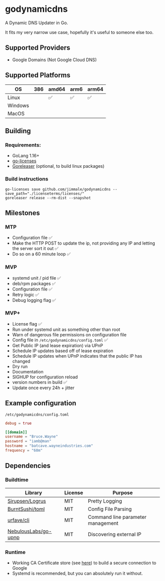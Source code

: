 # godynamicdns
A Dynamic DNS Updater in Go.

It fits my very narrow use case, hopefully it's useful to someone else too.

## Supported Providers
- Google Domains (Not Google Cloud DNS)

## Supported Platforms

| OS      | 386 | amd64 | arm6 | arm64 |
| ---     | --- | ----  | ---  | ----  |
| Linux   |     | ✅     | ✅    | ✅     |
| Windows |     |       |      |       |
| MacOS   |     |       |      |       |


## Building
### Requirements:
- GoLang 1.16+
- [go-licenses](https://github.com/google/go-licenses)
- [Goreleaser](https://goreleaser.com/) (optional, to build linux packages)

### Build instructions
```
go-licenses save github.com/jimmale/godynamicdns --save_path="./licenseterms/licenses/"
goreleaser release --rm-dist --snapshot
```


## Milestones
### MTP
- Configuration file ✅
- Make the HTTP POST to update the ip, not providing any IP and letting the server sort it out ✅
- Do so on a 60 minute loop ✅

### MVP
- systemd unit / pid file ✅
- deb/rpm packages ✅
- Configuration file ✅
- Retry logic ✅
- Debug logging flag ✅

### MVP+
- License flag ✅
- Run under systemd unit as something other than root
- Warn of dangerous file permissions on configuration file
- Config file in `/etc/godynamicdns/config.toml` ✅
- Get Public IP (and lease expiration) via UPnP
- Schedule IP updates based off of lease expiration
- Schedule IP updates when UPnP indicates that the public IP has changed
- Dry run
- Documentation
- SIGHUP for configuration reload
- version numbers in build ✅
- Update once every 24h + jitter

## Example configuration

`/etc/godynamicdns/config.toml`
```toml
debug = true

[[domain]]
username = "Bruce.Wayne"
password = "iamb@man"
hostname = "batcave.wayneindustries.com"
frequency = "60m"
```

## Dependencies
### Buildtime
| Library                                                         | License | Purpose                           |
| -------                                                         | ------- | -------                           |
| [Sirupsen/Logrus](https://github.com/Sirupsen/logrus)           | MIT     | Pretty Logging                    |
| [BurntSushi/toml](https://github.com/BurntSushi/toml)           | MIT     | Config File Parsing               |
| [urfave/cli](https://github.com/urfave/cli)                     | MIT     | Command line parameter management |
| [NebulousLabs/go-upnp](https://gitlab.com/NebulousLabs/go-upnp) | MIT     | Discovering external IP           |

### Runtime
- Working CA Certificate store (see [here](https://stackoverflow.com/a/40051432)) to build a secure connection to Google
- Systemd is recommended, but you can absolutely run it without.
